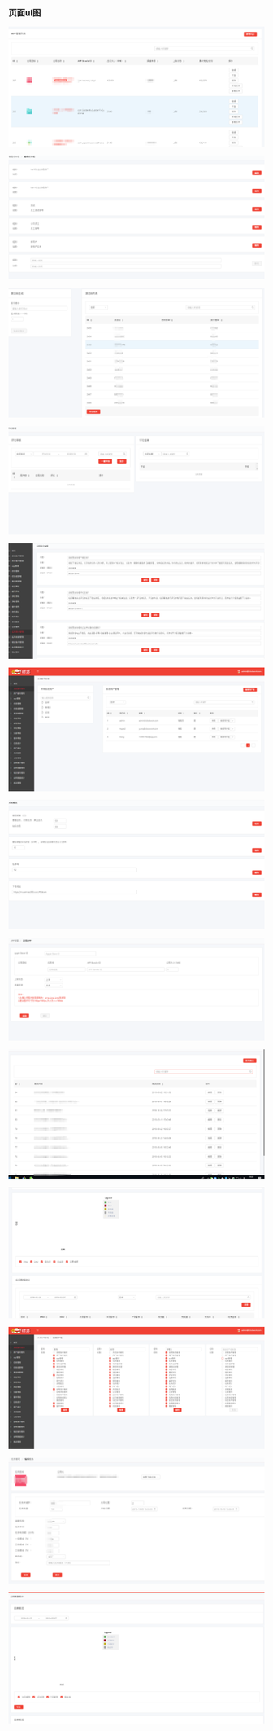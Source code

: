 ### 页面ui图

![](../static/lucky-cat-admin/1.png)

![](../static/lucky-cat-admin/2.png)

![](../static/lucky-cat-admin/3.png)

![](../static/lucky-cat-admin/4.png)

![](../static/lucky-cat-admin/5.png)

![](../static/lucky-cat-admin/6.png)

![](../static/lucky-cat-admin/7.png)

![](../static/lucky-cat-admin/8.png)

![](../static/lucky-cat-admin/9.png)

![](../static/lucky-cat-admin/10.png)

![](../static/lucky-cat-admin/11.png)

![](../static/lucky-cat-admin/12.png)

![](../static/lucky-cat-admin/13.png)
